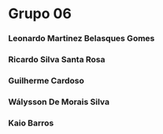 # Grupo 06

### Leonardo Martinez Belasques Gomes
### Ricardo Silva Santa Rosa
### Guilherme Cardoso
### Wálysson De Morais Silva
### Kaio Barros
